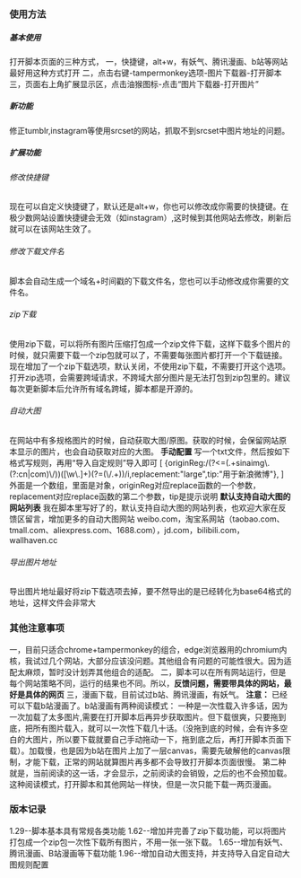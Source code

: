 <h3>使用方法</h3>
<h5>基本使用</h5>
打开脚本页面的三种方式，
一，快捷键，alt+w，有妖气、腾讯漫画、b站等网站最好用这种方式打开
二，点击右键-tampermonkey选项-图片下载器-打开脚本
三，页面右上角扩展显示区，点击油猴图标-点击“图片下载器-打开图片”

<h5>新功能</h5>
修正tumblr,instagram等使用srcset的网站，抓取不到srcset中图片地址的问题。

<h5>扩展功能</h5>
<h6>修改快捷键</h6>
现在可以自定义快捷键了，默认还是alt+w，你也可以修改成你需要的快捷键。在极少数网站设置快捷键会无效（如instagram）,这时候到其他网站去修改，刷新后就可以在该网站生效了。

<h6>修改下载文件名</h6>
脚本会自动生成一个域名+时间戳的下载文件名，您也可以手动修改成你需要的文件名。

<h6>zip下载</h6>
使用zip下载，可以将所有图片压缩打包成一个zip文件下载，这样下载多个图片的时候，就只需要下载一个zip包就可以了，不需要每张图片都打开一个下载链接。
现在增加了一个zip下载选项，默认关闭，不使用zip下载，不需要打开这个选项。
打开zip选项，会需要跨域请求，不跨域大部分图片是无法打包到zip包里的。建议每次更新脚本后允许所有域名跨域，脚本都是开源的。
<h6>自动大图</h6>
在网站中有多规格图片的时候，自动获取大图/原图。获取的时候，会保留网站原本显示的图片，也会自动获取对应的大图。
<b>手动配置</b>
写一个txt文件，然后按如下格式写规则，再用“导入自定规则”导入即可
[            
            {originReg:/(?<=(.+sinaimg\.(?:cn|com)\/))([\w\.]+)(?=(\/.+))/i,replacement:"large",tip:"用于新浪微博"},            
]
外面是一个数组，里面是对象，originReg对应replace函数的一个参数，replacement对应replace函数的第二个参数，tip是提示说明
<b>默认支持自动大图的网站列表</b>
我在脚本里写好了的，默认支持自动大图的网站列表，也欢迎大家在反馈区留言，增加更多的自动大图网站
weibo.com，淘宝系网站（taobao.com、tmall.com、aliexpress.com、1688.com），jd.com，bilibili.com，wallhaven.cc

<h6>导出图片地址</h6>
导出图片地址最好将zip下载选项去掉，要不然导出的是已经转化为base64格式的地址，这样文件会非常大


<h3>其他注意事项</h3>
一，目前只适合chrome+tampermonkey的组合，edge浏览器用的chromium内核，我试过几个网站，大部分应该没问题。其他组合有问题的可能性很大。因为适配太麻烦，暂时没计划弄其他组合的适配。
二，脚本可以在所有网站运行，但是每个网站策略不同，运行的结果也不同。所以，<b>反馈问题，需要带具体的网站，最好是具体的网页</b>
三，漫画下载，目前试过b站、腾讯漫画，有妖气。
<b>注意：</b>
已经可以下载b站漫画了。b站漫画有两种阅读模式：
一种是一次性载入许多话，因为一次加载了太多图片,需要在打开脚本后再异步获取图片。但下载很爽，只要拖到底，把所有图片载入，就可以一次性下载几十话。（没拖到底的时候，会有许多空白的大图片，所以要下载就要自己手动拖动一下，拖到底之后，再打开脚本页面下载）。加载慢，也是因为b站在图片上加了一层canvas，需要先破解他的canvas限制，才能下载，正常的网站就算图片再多都不会导致打开脚本页面很慢。
第二种就是，当前阅读的这一话，才会显示，之前阅读的会销毁，之后的也不会预加载。这种阅读模式，打开脚本和其他网站一样快，但是一次只能下载一两页漫画。
<h3>版本记录</h3>
1.29--脚本基本具有常规各类功能
1.62--增加并完善了zip下载功能，可以将图片打包成一个zip包一次性下载所有图片，不用一张一张下载。
1.65--增加有妖气、腾讯漫画、B站漫画等下载功能
1.96--增加自动大图支持，并支持导入自定自动大图规则配置
